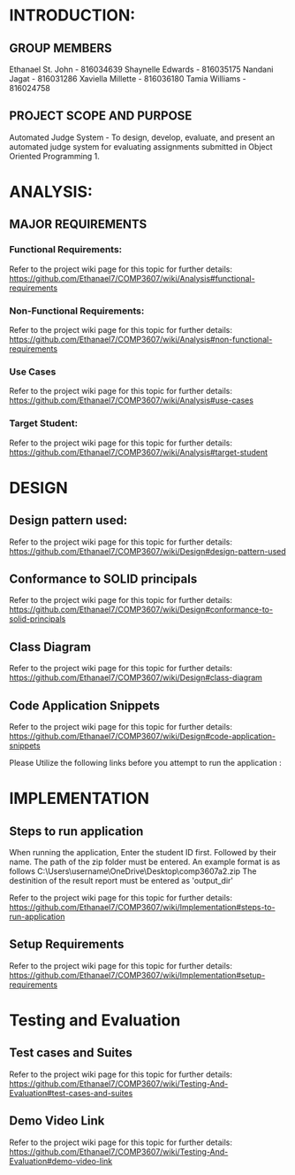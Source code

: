 # INTRODUCTION:

## GROUP MEMBERS
Ethanael St. John - 816034639 
Shaynelle Edwards - 816035175 
Nandani Jagat - 816031286
Xaviella Millette - 816036180 
Tamia Williams - 816024758

## PROJECT SCOPE AND PURPOSE
Automated Judge System - To design, develop, evaluate, and present an automated judge system for evaluating assignments submitted in Object Oriented Programming 1.


# ANALYSIS:
## MAJOR REQUIREMENTS 
### Functional Requirements: 
Refer to the project wiki page for this topic for further details: https://github.com/Ethanael7/COMP3607/wiki/Analysis#functional-requirements

### Non-Functional Requirements:
Refer to the project wiki page for this topic for further details: https://github.com/Ethanael7/COMP3607/wiki/Analysis#non-functional-requirements

### Use Cases
Refer to the project wiki page for this topic for further details: https://github.com/Ethanael7/COMP3607/wiki/Analysis#use-cases

### Target Student:
Refer to the project wiki page for this topic for further details: https://github.com/Ethanael7/COMP3607/wiki/Analysis#target-student

# DESIGN
## Design pattern used:
Refer to the project wiki page for this topic for further details: https://github.com/Ethanael7/COMP3607/wiki/Design#design-pattern-used

## Conformance to SOLID principals
Refer to the project wiki page for this topic for further details: https://github.com/Ethanael7/COMP3607/wiki/Design#conformance-to-solid-principals

## Class Diagram
Refer to the project wiki page for this topic for further details: https://github.com/Ethanael7/COMP3607/wiki/Design#class-diagram

## Code Application Snippets
Refer to the project wiki page for this topic for further details: https://github.com/Ethanael7/COMP3607/wiki/Design#code-application-snippets


Please Utilize the following links before you attempt to run the application :
# IMPLEMENTATION
## Steps to run application
When running the application, 
Enter the student ID first.
Followed by their name.
The path of the zip folder must be entered. An example format is as follows  C:\Users\username\OneDrive\Desktop\comp3607a2.zip
The destinition of the result report must be entered as 'output_dir'

Refer to the project wiki page for this topic for further details: https://github.com/Ethanael7/COMP3607/wiki/Implementation#steps-to-run-application

## Setup Requirements
Refer to the project wiki page for this topic for further details: https://github.com/Ethanael7/COMP3607/wiki/Implementation#setup-requirements


# Testing and Evaluation
## Test cases and Suites
Refer to the project wiki page for this topic for further details: https://github.com/Ethanael7/COMP3607/wiki/Testing-And-Evaluation#test-cases-and-suites

## Demo Video Link
Refer to the project wiki page for this topic for further details: https://github.com/Ethanael7/COMP3607/wiki/Testing-And-Evaluation#demo-video-link